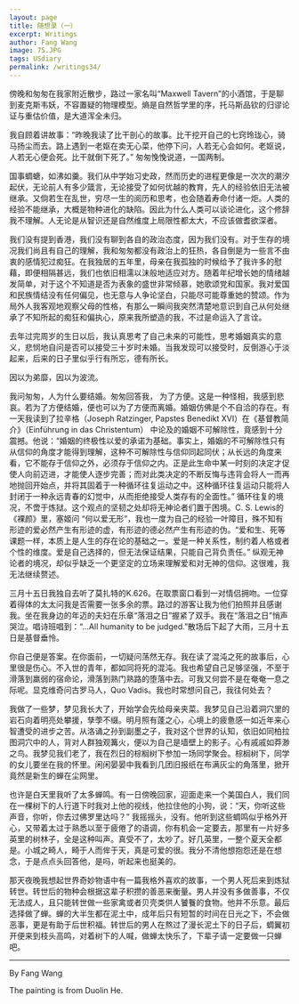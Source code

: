 ```yaml
---
layout: page
title: 随想录（一）
excerpt: Writings
author: Fang Wang
image: 75.JPG
tags: USdiary
permalink: /writings34/
---
```


傍晚和匆匆在我家附近散步，路过一家名叫“Maxwell Tavern”的小酒馆，于是聊到麦克斯韦妖，不容置疑的物理模型。熵是自然哲学里的序，托马斯品钦的归谬论证与重估价值，是大道浑全未归。

我自顾着讲故事：“昨晚我读了比干剖心的故事。比干挖开自己的七窍玲珑心，骑马扬尘而去。路上遇到一老妪在卖无心菜，他停下问，人若无心会如何。老妪说，人若无心便会死。比干就倒下死了。” 匆匆悗悗说道，一国两制。

国事蜩螗，如沸如羹。我们从中学始习史政，然而历史的进程更像是一次次的潮汐起伏，无论前人有多少箴言，无论接受了如何优越的教育，先人的经验依旧无法被继承。又倘若生在乱世，穷尽一生的阅历和思考，也会随着寿命付诸一炬。人类的经验不能继承，大概是物种进化的缺陷。因此为什么人类可以谈论进化，这个修辞我不理解。人无论是从智识还是自然维度上局限性都太大，不应该做耆欲深者。

我们没有提到香港，我们没有聊到各自的政治态度，因为我们没有。对于生存的境况我们尚且有自己的理解，我和匆匆都没有政治上的狂热，各自倒是为一些言不由衷的感情犯过痴狂。在我独居的五年里，母亲在我孤独的时候给予了我许多的慰藉，即便相隔甚远，我们也依旧相濡以沫般地适应对方。随着年纪增长她的情绪越发简单，对于这个不知道是否为表象的盛世非常倾慕，她歌颂党和国家。我对爱国和民族情结没有任何偏见，也无意与人争论坚白，只能尽可能尊重她的赞颂。作为局外人我客观地观察父母的性格，有那么一瞬间我突然清楚地意识到自己从何处继承了不知所起的痴狂和偏执心，原来我所塑造的我，不过是命运入了言诠。

去年过完周岁的生日以后，我认真思考了自己未来的可能性，思考婚姻真实的意义，悲悯地自问是否可以接受三十岁时未婚。当我发现可以接受时，反倒游心于淡起来，后来的日子里似乎行有所忘，德有所长。

因以为弟靡，因以为波流。

我问匆匆，人为什么要结婚。匆匆回答我， 为了方便。这是一种怪相，我感到悲哀。若为了方便结婚，便也可以为了方便而离婚。婚姻仿佛是个不自洽的存在。有一天我读到了拉辛格（Joseph Ratzinger, Papstes Benedikt XVI）在《基督教简介》（Einführung in das Christentum） 中论及的婚姻不可解除性，竟感到十分震撼。他说：“婚姻的终极性以爱的承诺为基础。事实上，婚姻的不可解除性只有从信仰的角度才能得到理解，这种不可解除性与信仰同起同伏；从长远的角度来看，它不能存于信仰之外，必须存于信仰之内。正是此生命中某一时刻的决定才促使人向前迈进，才能使人逐步完善；而对此类决定的不断反悔与违背会将人一而再地抛回开始点，并将其固着于一种循环往复运动之中。这种循环往复运动只能将人封闭于一种永远青春的幻觉中，从而拒绝接受人类存有的全面性。” 循环往复的境况，不啻于炼狱。这个观点的坚韧之处却将无神论者们置于困境。C. S. Lewis的《裸颜》里，塞姬问 “何以爱无形”，我也一度为自己的经验一叶障目，殊不知有形迹的爱必然产生有形迹的虚，有形迹的德必然产生有形迹的伪。“爱和生、死等课题一样，本质上是人生的存在论的基础之一。爱是一种关系性，制约着人格或者个性的维度。爱是自己选择的，但无法保证结果，只能自己背负责任。” 纵观无神论者的境况，却似乎缺乏一个更坚定的立场来理解爱和对无神的信仰。这很难，我无法继续赘述。

三月十五日我独自去听了莫扎特的K.626。在取票窗口看到一对情侣拥吻。一位穿着得体的太太问我是否需要一张多余的票。路过的游客让我为他们拍照并且感谢我。坐在我身边的年迈的夫妇在乐章“落泪之日”握紧了双手。我在“落泪之日”悄声哭泣。唱诗班唱到：“...All humanity to be judged.”散场后下起了大雨，三月十五日是基督垂怜。

你自己便是答案。在你面前，一切疑问荡然无存。我在读了混沌之死的故事后，心里很是伤心。不入世的青年，都如同将死的混沌。我也希望自己足够坚强，不至于滑落到羸弱的宿命论，滑落到熟门熟路的堕落中去。可我又何尝不是在奄奄一息之际呢。显克维奇问古罗马人，Quo Vadis。我也时常想问自己，我往何处去？

我做了一些梦，梦见我长大了，开始学会先给母亲夹菜。我梦见自己沿着洞穴里的岩石向着明亮处攀援，孳荸不缀。明月照有蓬之心，心境上的疲惫感一如近年来心智遭受的进步之苦。从洛诵之孙到副墨之子，我对这个世界的认知，依旧如同柏拉图洞穴中的人，背对人群独观篝火，便以为自己是墙壁上的影子。心有戚戚如莽渺之鸟。我梦见我们老了，我在烈日的棕榈树下参加一场同学聚会。棕榈树下，同学的女儿要坐在我的怀里。闲闲晏晏中我看到几团旧报纸在布满灰尘的角落里，掀开竟然是新生的蝉在尘网里。

也许是白天里我听了太多蝉鸣。有一日傍晚回家，迎面走来一个美国白人，我们同在一棵树下的人行道下时我对上他的视线，他拉住他的小狗，说：“天，你听这些声音，你听，你去过佛罗里达吗？” 我摇摇头，没有。他听到这些蜩鸣似乎格外开心，又带着太过于熟悉以至于疲倦了的语调，你有机会一定要去，那里有一片好多英里的树林子，全是这种叫声。真受不了，太吵了。好几英里，一整个夏天全都是。小城之畸人，畸于人而侔于天，真是可爱的很。我分不清他想抱怨还是在想念，于是点点头回答他，是吗，听起来也挺美的。

那天夜晚我想起世界奇妙物语中有一篇我格外喜欢的故事，一个男人死后来到炼狱转世。转世后的物种会根据这辈子积攒的善恶来衡量。男人并没有多做善事，不仅无法成人，且只能转世做一些家禽或者贝壳类供人饕餮的食物。他并不乐意。最后选择做了蝉。蝉的大半生都在泥土中，成年后只有短暂的时间在日光之下，不会做恶事，更是有助于后世积福。转世后的男人在熬过了漫长泥土下的日子后，蜩翼初开便来到枝头高鸣，对着树下的人喊，做蝉太快乐了，下辈子请一定要做一只蝉吧。



****

By Fang Wang

The painting is from Duolin He.